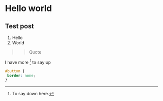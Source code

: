 # Hello world

## Test post

1. Hello
2. World
> > Quote

I have more [^1] to say up

[^1]: To say down here.

```css
#button {
 border: none;
}
```
